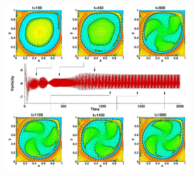![Model](https://github.com/siva-viknesh/Computational_Fluid_Mechanics/blob/main/Lid_Driven_Cavity_Flow/Figure.png)
